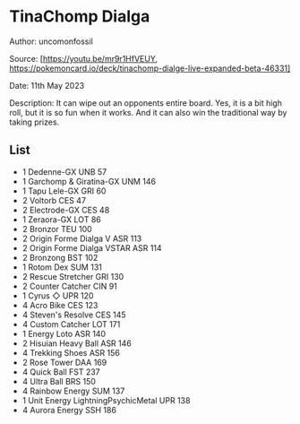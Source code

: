 # TinaChomp Dialga

Author: uncomonfossil

Source: [https://youtu.be/mr9r1HfVEUY, https://pokemoncard.io/deck/tinachomp-dialge-live-expanded-beta-46331]

Date: 11th May 2023

Description: It can wipe out an opponents entire board. Yes, it is a bit high roll, but it is so fun when it works. And it can also win the traditional way by taking prizes.

## List

* 1 Dedenne-GX UNB 57
* 1 Garchomp & Giratina-GX UNM 146
* 1 Tapu Lele-GX GRI 60
* 2 Voltorb CES 47
* 2 Electrode-GX CES 48
* 1 Zeraora-GX LOT 86
* 2 Bronzor TEU 100
* 2 Origin Forme Dialga V ASR 113
* 2 Origin Forme Dialga VSTAR ASR 114
* 2 Bronzong BST 102
* 1 Rotom Dex SUM 131
* 2 Rescue Stretcher GRI 130
* 2 Counter Catcher CIN 91
* 1 Cyrus ◇ UPR 120
* 4 Acro Bike CES 123
* 4 Steven's Resolve CES 145
* 4 Custom Catcher LOT 171
* 1 Energy Loto ASR 140
* 2 Hisuian Heavy Ball ASR 146
* 4 Trekking Shoes ASR 156
* 2 Rose Tower DAA 169
* 4 Quick Ball FST 237
* 4 Ultra Ball BRS 150
* 4 Rainbow Energy SUM 137
* 1 Unit Energy LightningPsychicMetal UPR 138
* 4 Aurora Energy SSH 186
